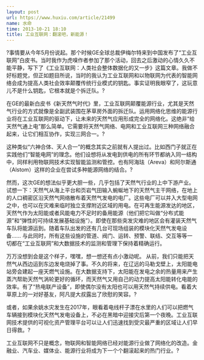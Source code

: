 ```yaml
---
layout: post
url: https://www.huxiu.com/article/21499
name: 水命
time: 2013-10-21 18:10
title: 工业互联网：翻滚吧，新能源！
---
```

?事情要从今年5月份说起。那个时候GE全球总裁伊梅尔特来到中国发布了“工业互联网”白皮书。当时我作为虎嗅作者参加了那个活动，回去之后激动的心情久久不能平静，写下了《工业互联网：人类社会整体数据化的又一步》这篇文章。我做不好标题党，但正如题目所说，当时的我认为工业互联网和以物联网为代表的智能网络会成为提高人类社会效率颠覆传统行业模式的钥匙。事实证明我眼窄了，这玩意儿不是什么钥匙，它根本就是个拆迁队。?

在GE的最新白皮书《新天然气时代》里，工业互联网颠覆能源行业，尤其是天然气行业的方式就像是全副武装围在茅草房外面的拆迁队。运用网络化思维的能源行业将在工业互联网的驱动下，让未来的天然气应用形成完全的网络化。这绝非“给天然气通上电”那么简单。它需要将天然气网络、电网和工业互联网三种网络融合起来，让它们相互协作，实现三网合一。?

这种类似“六神合体、天人合一”的概念其实之前就有人提出过。比如西门子就正在实践他们“智能电网”的理念。他们设想将从发电到供电的所有环节都纳入同一结构中，同样利用物联网技术实现智能监测和管控。也有阿海珐（Areva）和阿尔斯通（Alstom）这样的企业在尝试多种能源网络的结合。?

然而，这次GE的想法似乎更大胆一些，几乎包括了天然气行业的上中下游产业。试想一下：天然气从海上平台和页岩气田输入蜿蜒地下的天然气主干网络，在地上的人口稠密区沿天然气网络散布着天然气发电的电厂。这些电厂可以并入大型电网之中，也可以在灾难来临时独立支撑附近区域的用电。在可再生能源发达的地区，天然气作为太阳能或者风能电力不足时的备用能源（他们把它叫做“分布式能源”和“弹性的可持续发展基础设施”）。即使在那些突发灾难的地区会有灌装天然气车队将能源运到。随着车队出发的还有几台可现场组装的模块化天然气发电设备...... 与此同时，所有这些设施的管道、阀门、运转、预警、联结、交互等等一切都在“工业互联网”和大数据技术的监测和管理下保持着精确运行。

万万没想到会是这个样子，嘿嘿，想一想还有点小激动呢。 从前，我们只能把天然气从西边运到东边发电烧掉了事。不久的将来，在辽远的马勒戈壁上，太阳能电站旁会建起一座天燃气设施。在大数据支持下，太阳能在发电之余的热量用来产生蒸汽帮助天然气涡轮更好的循环，而天然气又用自己的动力提高太阳能转化电能的效率。有了“热电联产设备”，即使偶尔没有太阳也可以用天然气持续供电。看着大草原上的一对好基友，阿凡提大叔露出了欣慰的笑容。?

或者，如果余姚水灾发生在2017年，眼看着电线杆子漂在水里的人们可以把燃气车辆接到模块化天然气发电设备上，不必在黑暗中迎接灾后第一个夜晚。工业互联网技术提供的可视化资产管理平台可以让人们迅速找到受灾最严重的区域让人们早日得救。?

工业互联网不只是概念，物联网和智能网络已经对能源行业做了网络化的改造。金融业、汽车业、媒体业、能源行业将成为下一个个翻滚起来的热门行业。?

